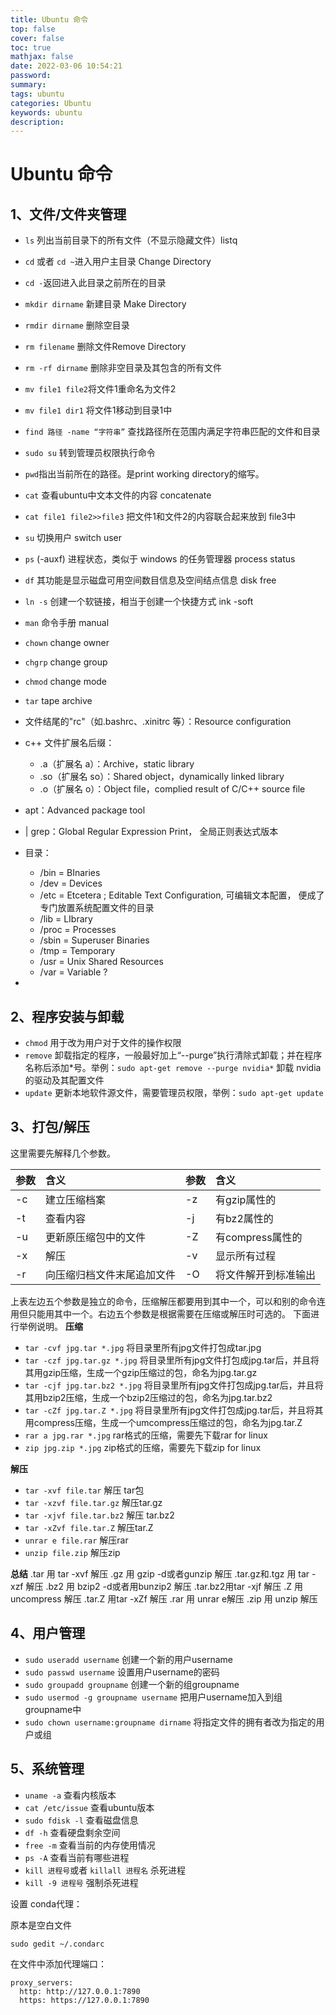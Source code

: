 ```yaml
---
title: Ubuntu 命令
top: false
cover: false
toc: true
mathjax: false
date: 2022-03-06 10:54:21
password:
summary:
tags: ubuntu
categories: Ubuntu
keywords: ubuntu
description:
---
```


# Ubuntu 命令

## 1、文件/文件夹管理

- `ls` 列出当前目录下的所有文件（不显示隐藏文件）listq

- `cd` 或者 `cd ~`进入用户主目录 Change Directory

- `cd -`返回进入此目录之前所在的目录

- `mkdir dirname` 新建目录 Make Directory

- `rmdir dirname` 删除空目录

- `rm filename` 删除文件Remove Directory

- `rm -rf dirname` 删除非空目录及其包含的所有文件

- `mv file1 file2`将文件1重命名为文件2

- `mv file1 dir1` 将文件1移动到目录1中

- `find 路径 -name “字符串”` 查找路径所在范围内满足字符串匹配的文件和目录

- `sudo su` 转到管理员权限执行命令

- `pwd`指出当前所在的路径。是print working directory的缩写。

- `cat`  查看ubuntu中文本文件的内容 concatenate

- `cat file1 file2>>file3`  把文件1和文件2的内容联合起来放到 file3中

- `su`   切换用户  switch user

- `ps`  (-auxf) 进程状态，类似于 windows 的任务管理器 process status

- `df`  其功能是显示磁盘可用空间数目信息及空间结点信息 disk free

- `ln -s` 创建一个软链接，相当于创建一个快捷方式 ink -soft 

- `man` 命令手册 manual

- `chown` change owner

- `chgrp` change group

- `chmod`  change mode

- `tar`  tape archive

- 文件结尾的"rc"（如.bashrc、.xinitrc 等）：Resource configuration

- c++ 文件扩展名后缀：
	- .a（扩展名 a）：Archive，static library
	- .so（扩展名 so）：Shared object，dynamically linked library
	- .o（扩展名 o）：Object file，complied result of C/C++ source file
	
- apt：Advanced package tool

- | grep：Global Regular Expression Print， 全局正则表达式版本

- 目录：
	- /bin = BInaries
	- /dev = Devices
	- /etc = Etcetera ; Editable Text Configuration, 可编辑文本配置， 便成了专门放置系统配置文件的目录
	- /lib = LIbrary
	- /proc = Processes
	- /sbin = Superuser Binaries
	- /tmp = Temporary
	- /usr = Unix Shared Resources
	- /var = Variable ?
	
- 
	
	



## 2、程序安装与卸载

- `chmod`   用于改为用户对于文件的操作权限
- `remove` 卸载指定的程序，一般最好加上“--purge”执行清除式卸载；并在程序名称后添加*号。举例：`sudo apt-get remove --purge nvidia*`  卸载 nvidia 的驱动及其配置文件
- `update` 更新本地软件源文件，需要管理员权限，举例：`sudo apt-get update`

## 3、打包/解压

这里需要先解释几个参数。

| 参数 | 含义                       | 参数 | 含义                 |
| :--- | :------------------------- | :--- | :------------------- |
| -c   | 建立压缩档案               | -z   | 有gzip属性的         |
| -t   | 查看内容                   | -j   | 有bz2属性的          |
| -u   | 更新原压缩包中的文件       | -Z   | 有compress属性的     |
| -x   | 解压                       | -v   | 显示所有过程         |
| -r   | 向压缩归档文件末尾追加文件 | -O   | 将文件解开到标准输出 |

上表左边五个参数是独立的命令，压缩解压都要用到其中一个，可以和别的命令连用但只能用其中一个。右边五个参数是根据需要在压缩或解压时可选的。
 下面进行举例说明。
 **压缩**

- `tar -cvf jpg.tar *.jpg` 将目录里所有jpg文件打包成tar.jpg
- `tar -czf jpg.tar.gz *.jpg`   将目录里所有jpg文件打包成jpg.tar后，并且将其用gzip压缩，生成一个gzip压缩过的包，命名为jpg.tar.gz
- `tar -cjf jpg.tar.bz2 *.jpg` 将目录里所有jpg文件打包成jpg.tar后，并且将其用bzip2压缩，生成一个bzip2压缩过的包，命名为jpg.tar.bz2
- `tar -cZf jpg.tar.Z *.jpg`   将目录里所有jpg文件打包成jpg.tar后，并且将其用compress压缩，生成一个umcompress压缩过的包，命名为jpg.tar.Z
- `rar a jpg.rar *.jpg` rar格式的压缩，需要先下载rar for linux
- `zip jpg.zip *.jpg` zip格式的压缩，需要先下载zip for linux

**解压**

- `tar -xvf file.tar` 解压 tar包
- `tar -xzvf file.tar.gz` 解压tar.gz
- `tar -xjvf file.tar.bz2`   解压 tar.bz2
- `tar -xZvf file.tar.Z`   解压tar.Z
- `unrar e file.rar` 解压rar
- `unzip file.zip` 解压zip

**总结**
 .tar 用 tar -xvf 解压
 .gz 用 gzip -d或者gunzip 解压
 .tar.gz和.tgz 用 tar -xzf 解压
 .bz2 用 bzip2 -d或者用bunzip2 解压
 .tar.bz2用tar -xjf 解压
 .Z 用 uncompress 解压
 .tar.Z 用tar -xZf 解压
 .rar 用 unrar e解压
 .zip 用 unzip 解压

## 4、用户管理

- `sudo useradd username` 创建一个新的用户username
- `sudo passwd username` 设置用户username的密码
- `sudo groupadd groupname` 创建一个新的组groupname
- `sudo usermod -g groupname username` 把用户username加入到组groupname中
- `sudo chown username:groupname dirname` 将指定文件的拥有者改为指定的用户或组

## 5、系统管理

- `uname -a` 查看内核版本
- `cat /etc/issue` 查看ubuntu版本
- `sudo fdisk -l` 查看磁盘信息
- `df -h` 查看硬盘剩余空间
- `free -m` 查看当前的内存使用情况
- `ps -A` 查看当前有哪些进程
- `kill 进程号`或者 `killall 进程名` 杀死进程
- `kill -9 进程号` 强制杀死进程



设置 conda代理：

原本是空白文件

```
sudo gedit ~/.condarc
```

在文件中添加代理端口：

```
proxy_servers:
  http: http://127.0.0.1:7890
  https: https://127.0.0.1:7890
```
